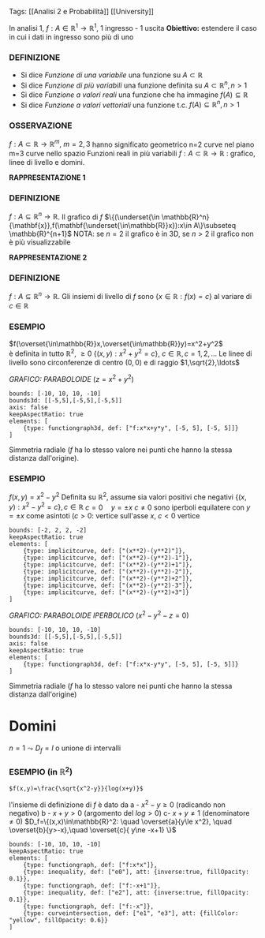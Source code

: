 Tags: [[Analisi 2 e Probabilità]] [[University]]

In analisi 1, $f:A\in \mathbb{R}^1\rightarrow\mathbb{R}^1$, 1 ingresso - 1 uscita
**Obiettivo:** estendere il caso in cui i dati in ingresso sono più di uno
### DEFINIZIONE
- Si dice *Funzione di una variabile* una funzione su $A\subset\mathbb{R}$
- Si dice *Funzione di più variabili* una funzione definita su $A\subset\mathbb{R}^n,n>1$	
-  Si dice *Funzione a valori reali* una funzione che ha immagine $f(A)\subseteq\mathbb{R}$ 	
-  Si dice *Funzione a valori vettoriali* una funzione t.c. $f(A)\subseteq\mathbb{R}^n,n>1$

### OSSERVAZIONE
$f:A\subset \mathbb{R}\rightarrow\mathbb{R}^m, \ m=2,3$ hanno significato geometrico
	n=2 curve nel piano
		m=3 curve nello spazio
	Funzioni reali in più variabili $f:A\subset\mathbb{R}\rightarrow \mathbb{R}$ : grafico, linee di livello e domini.

**RAPPRESENTAZIONE 1**
### DEFINIZIONE
$f:A\subseteq\mathbb{R}^n\rightarrow\mathbb{R}$. Il grafico di $f$ 
	$\{(\underset{\in \mathbb{R}^n}{\mathbf{x}},f(\mathbf{\underset{\in\mathbb{R}}x}):x\in A\}\subseteq \mathbb{R}^{n+1}$ 
NOTA: se $n=2$ il grafico è in 3D, se $n>2$ il grafico non è più visualizzabile

**RAPPRESENTAZIONE 2**
### DEFINIZIONE
$f:A\subseteq\mathbb{R}^n\rightarrow\mathbb{R}$. Gli insiemi di livello di $f$ sono
	$\{x\in \mathbb{R} :f(x)=c \}$
al variare di $c\in\mathbb{R}$

### ESEMPIO
$f(\overset{\in\mathbb{R}}x,\overset{\in\mathbb{R}}y)=x^2+y^2$	
è definita in tutto $\mathbb{R}^2, \ \ge 0$
	$\{(x,y):x^2+y^2=c\}, \ c\in\mathbb{R},c=1,2,\ldots$
Le linee di livello sono circonferenze di centro $(0,0)$ e di raggio $1,\sqrt{2},\ldots$ 

*GRAFICO: PARABOLOIDE* ($z=x^2+y^2$)
```graph
bounds: [-10, 10, 10, -10]
bounds3d: [[-5,5],[-5,5],[-5,5]]
axis: false
keepAspectRatio: true
elements: [
	{type: functiongraph3d, def: ["f:x*x+y*y", [-5, 5], [-5, 5]]}
]
```
Simmetria radiale ($f$ ha lo stesso valore nei punti che hanno la stessa distanza dall'origine).

### ESEMPIO
$f(x,y)=x^2-y^2$
Definita su $\mathbb{R}^2$, assume sia valori positivi che negativi
	$\{(x,y):x^2-y^2=c\},c\in \mathbb{R}$
	$c=0 \quad y=\pm x$
	$c\ne0$ sono iperboli equilatere con $y=\pm x$ come asintoti
	($c>0$: vertice sull'asse $x$, $c<0$ vertice 
```graph
bounds: [-2, 2, 2, -2]
keepAspectRatio: true
elements: [
	{type: implicitcurve, def: ["(x**2)-(y**2)"]},
	{type: implicitcurve, def: ["(x**2)-(y**2)-1"]},
	{type: implicitcurve, def: ["(x**2)-(y**2)+1"]},
	{type: implicitcurve, def: ["(x**2)-(y**2)-2"]},
	{type: implicitcurve, def: ["(x**2)-(y**2)+2"]},
	{type: implicitcurve, def: ["(x**2)-(y**2)-3"]},
	{type: implicitcurve, def: ["(x**2)-(y**2)+3"]}
]
```

*GRAFICO: PARABOLOIDE IPERBOLICO* ($x^2-y^2-z=0$)
```graph
bounds: [-10, 10, 10, -10]
bounds3d: [[-5,5],[-5,5],[-5,5]]
axis: false
keepAspectRatio: true
elements: [
	{type: functiongraph3d, def: ["f:x*x-y*y", [-5, 5], [-5, 5]]}
]
```
Simmetria radiale ($f$ ha lo stesso valore nei punti che hanno la stessa distanza dall'origine)
# Domini
$n=1\leadsto D_f=I$ o unione di intervalli
### ESEMPIO (in $\mathbb{R}^2$)
	$f(x,y)=\frac{\sqrt{x^2-y}}{log(x+y)}$
l'insieme di definizione di $f$ è dato da 
	a - $x^2-y\ge0$ (radicando non negativo)
	b - $x+y>0$ (argomento del $log>0$)		c- $x+y\ne 1$ (denominatore $\ne 0$)
	$D_f=\{(x,x)\in\mathbb{R}^2: \quad \overset{a}{y\le x^2}, \quad \overset{b}{y>-x},\quad \overset{c}{ y\ne -x+1} \}$
```graph
bounds: [-10, 10, 10, -10]
keepAspectRatio: true
elements: [
	{type: functiongraph, def: ["f:x*x"]},
	{type: inequality, def: ["e0"], att: {inverse:true, fillOpacity: 0.1}},
	{type: functiongraph, def: ["f:-x+1"]},
	{type: inequality, def: ["e2"], att: {inverse:true, fillOpacity: 0.1}},
	{type: functiongraph, def: ["f:-x"]},
	{type: curveintersection, def: ["e1", "e3"], att: {fillColor: "yellow", fillOpacity: 0.6}}
]
```